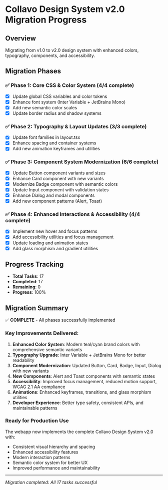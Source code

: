 # Collavo Design System v2.0 Migration Progress

## Overview
Migrating from v1.0 to v2.0 design system with enhanced colors, typography, components, and accessibility.

## Migration Phases

### ✅ Phase 1: Core CSS & Color System (4/4 complete)
- [x] Update global CSS variables and color tokens
- [x] Enhance font system (Inter Variable + JetBrains Mono)
- [x] Add new semantic color scales
- [x] Update border radius and shadow systems

### ✅ Phase 2: Typography & Layout Updates (3/3 complete)
- [x] Update font families in layout.tsx
- [x] Enhance spacing and container systems
- [x] Add new animation keyframes and utilities

### ✅ Phase 3: Component System Modernization (6/6 complete)
- [x] Update Button component variants and sizes
- [x] Enhance Card component with new variants
- [x] Modernize Badge component with semantic colors
- [x] Update Input component with validation states
- [x] Enhance Dialog and modal components
- [x] Add new component patterns (Alert, Toast)

### ✅ Phase 4: Enhanced Interactions & Accessibility (4/4 complete)
- [x] Implement new hover and focus patterns
- [x] Add accessibility utilities and focus management
- [x] Update loading and animation states
- [x] Add glass morphism and gradient utilities

## Progress Tracking
- **Total Tasks**: 17
- **Completed**: 17
- **Remaining**: 0
- **Progress**: 100%

## Migration Summary
✅ **COMPLETE** - All phases successfully implemented

### Key Improvements Delivered:
1. **Enhanced Color System**: Modern teal/cyan brand colors with comprehensive semantic variants
2. **Typography Upgrade**: Inter Variable + JetBrains Mono for better readability 
3. **Component Modernization**: Updated Button, Card, Badge, Input, Dialog with new variants
4. **New Components**: Alert and Toast components with semantic states
5. **Accessibility**: Improved focus management, reduced motion support, WCAG 2.1 AA compliance
6. **Animations**: Enhanced keyframes, transitions, and glass morphism utilities
7. **Developer Experience**: Better type safety, consistent APIs, and maintainable patterns

### Ready for Production Use
The webapp now implements the complete Collavo Design System v2.0 with:
- Consistent visual hierarchy and spacing
- Enhanced accessibility features
- Modern interaction patterns
- Semantic color system for better UX
- Improved performance and maintainability

---
*Migration completed: All 17 tasks successful* 